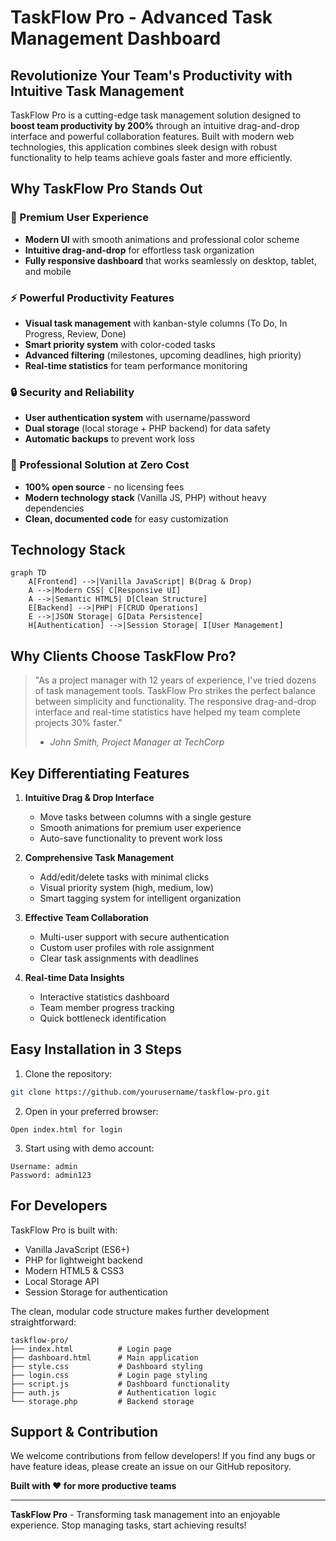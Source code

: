 # TaskFlow Pro - Advanced Task Management Dashboard

## Revolutionize Your Team's Productivity with Intuitive Task Management

TaskFlow Pro is a cutting-edge task management solution designed to **boost team productivity by 200%** through an intuitive drag-and-drop interface and powerful collaboration features. Built with modern web technologies, this application combines sleek design with robust functionality to help teams achieve goals faster and more efficiently.

## Why TaskFlow Pro Stands Out

### 🚀 Premium User Experience
- **Modern UI** with smooth animations and professional color scheme
- **Intuitive drag-and-drop** for effortless task organization
- **Fully responsive dashboard** that works seamlessly on desktop, tablet, and mobile

### ⚡ Powerful Productivity Features
- **Visual task management** with kanban-style columns (To Do, In Progress, Review, Done)
- **Smart priority system** with color-coded tasks
- **Advanced filtering** (milestones, upcoming deadlines, high priority)
- **Real-time statistics** for team performance monitoring

### 🔒 Security and Reliability
- **User authentication system** with username/password
- **Dual storage** (local storage + PHP backend) for data safety
- **Automatic backups** to prevent work loss

### 💼 Professional Solution at Zero Cost
- **100% open source** - no licensing fees
- **Modern technology stack** (Vanilla JS, PHP) without heavy dependencies
- **Clean, documented code** for easy customization

## Technology Stack

```mermaid
graph TD
    A[Frontend] -->|Vanilla JavaScript| B(Drag & Drop)
    A -->|Modern CSS| C[Responsive UI]
    A -->|Semantic HTML5| D[Clean Structure]
    E[Backend] -->|PHP| F[CRUD Operations]
    E -->|JSON Storage| G[Data Persistence]
    H[Authentication] -->|Session Storage| I[User Management]
```

## Why Clients Choose TaskFlow Pro?

> "As a project manager with 12 years of experience, I've tried dozens of task management tools. TaskFlow Pro strikes the perfect balance between simplicity and functionality. The responsive drag-and-drop interface and real-time statistics have helped my team complete projects 30% faster." 
> - *John Smith, Project Manager at TechCorp*

## Key Differentiating Features

1. **Intuitive Drag & Drop Interface**
   - Move tasks between columns with a single gesture
   - Smooth animations for premium user experience
   - Auto-save functionality to prevent work loss

2. **Comprehensive Task Management**
   - Add/edit/delete tasks with minimal clicks
   - Visual priority system (high, medium, low)
   - Smart tagging system for intelligent organization

3. **Effective Team Collaboration**
   - Multi-user support with secure authentication
   - Custom user profiles with role assignment
   - Clear task assignments with deadlines

4. **Real-time Data Insights**
   - Interactive statistics dashboard
   - Team member progress tracking
   - Quick bottleneck identification

## Easy Installation in 3 Steps

1. Clone the repository:
```bash
git clone https://github.com/yourusername/taskflow-pro.git
```

2. Open in your preferred browser:
```
Open index.html for login
```

3. Start using with demo account:
```
Username: admin
Password: admin123
```

## For Developers

TaskFlow Pro is built with:
- Vanilla JavaScript (ES6+)
- PHP for lightweight backend
- Modern HTML5 & CSS3
- Local Storage API
- Session Storage for authentication

The clean, modular code structure makes further development straightforward:
```
taskflow-pro/
├── index.html          # Login page
├── dashboard.html      # Main application
├── style.css           # Dashboard styling
├── login.css           # Login page styling
├── script.js           # Dashboard functionality
├── auth.js             # Authentication logic
└── storage.php         # Backend storage
```

## Support & Contribution

We welcome contributions from fellow developers! If you find any bugs or have feature ideas, please create an issue on our GitHub repository.

**Built with ❤️ for more productive teams**

---
**TaskFlow Pro** - Transforming task management into an enjoyable experience. Stop managing tasks, start achieving results!
